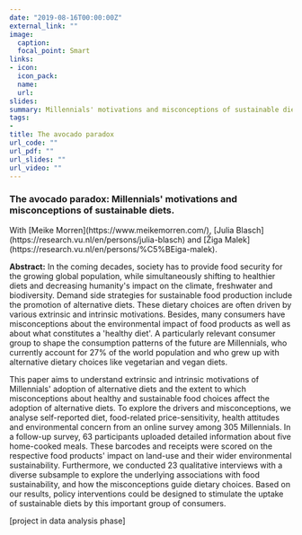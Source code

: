 ```yaml
---
date: "2019-08-16T00:00:00Z"
external_link: ""
image:
  caption: 
  focal_point: Smart
links:
- icon: 
  icon_pack: 
  name: 
  url: 
slides: 
summary: Millennials' motivations and misconceptions of sustainable diets. With Meike Morren, Julia Blasch and &#381;iga Malek.
tags:
- 
title: The avocado paradox
url_code: ""
url_pdf: ""
url_slides: ""
url_video: ""
---
```


<h3> The avocado paradox: Millennials' motivations and misconceptions of sustainable diets. </h3> 
With [Meike Morren](https://www.meikemorren.com/), [Julia Blasch](https://research.vu.nl/en/persons/julia-blasch) and [&#381;iga Malek](https://research.vu.nl/en/persons/%C5%BEiga-malek). 

<b>Abstract:</b>
In the coming decades, society has to provide food security for the growing global population, while simultaneously shifting to healthier diets and decreasing humanity's impact on the climate, freshwater and biodiversity. Demand side strategies for sustainable food production include the promotion of alternative diets. These dietary choices are often driven by various extrinsic and intrinsic motivations. Besides, many consumers have misconceptions about the environmental impact of food products as well as about what constitutes a 'healthy diet'. A particularly relevant consumer group to shape the consumption patterns of the future are Millennials, who currently account for 27% of the world population and who grew up with alternative dietary choices like vegetarian and vegan diets. 

This paper aims to understand extrinsic and intrinsic motivations of Millennials' adoption of alternative diets and the extent to which misconceptions about healthy and sustainable food choices affect the adoption of alternative diets. To explore the drivers and misconceptions, we analyse self-reported diet, food-related price-sensitivity, health attitudes and environmental concern from an online survey among 305 Millennials. In a follow-up survey, 63 participants uploaded detailed information about five home-cooked meals. These barcodes and receipts were scored on the respective food products' impact on land-use and their wider environmental sustainability. Furthermore, we conducted 23 qualitative interviews with a diverse subsample to explore the underlying associations with food sustainability, and how the misconceptions guide dietary choices. Based on our results, policy interventions could be designed to stimulate the uptake of sustainable diets by this important group of consumers. 

[project in data analysis phase]